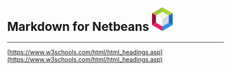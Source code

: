 # Markdown for Netbeans ![Description Here](https://raw.githubusercontent.com/moacirrf/netbeans-markdown/main/images/nblogo48x48.png)

***

[https://www.w3schools.com/html/html_headings.asp](https://www.w3schools.com/html/html_headings.asp)